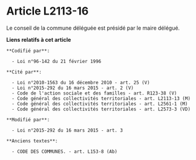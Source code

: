 # Article L2113-16

Le conseil de la commune déléguée est présidé par le maire délégué.

**Liens relatifs à cet article**

	**Codifié par**:

	  - Loi n°96-142 du 21 février 1996

	**Cité par**:

	  - Loi n°2010-1563 du 16 décembre 2010 - art. 25 (V)
	  - Loi n°2015-292 du 16 mars 2015 - art. 2 (V)
	  - Code de l'action sociale et des familles - art. R123-38 (V)
	  - Code général des collectivités territoriales - art. L2113-13 (M)
	  - Code général des collectivités territoriales - art. L2561-1 (M)
	  - Code général des collectivités territoriales - art. L2573-3 (VD)

	**Modifié par**:

	  - Loi n°2015-292 du 16 mars 2015 - art. 3

	**Anciens textes**:

	  - CODE DES COMMUNES. - art. L153-8 (Ab)
